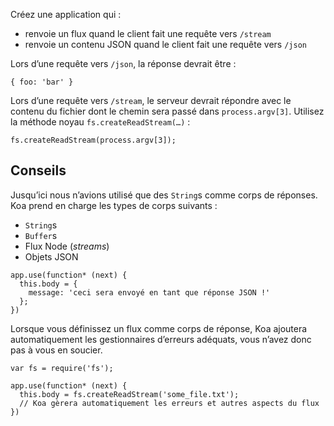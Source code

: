 Créez une application qui :

* renvoie un flux quand le client fait une requête vers `/stream`
* renvoie un contenu JSON quand le client fait une requête vers `/json`

Lors d’une requête vers `/json`, la réponse devrait être :

```
{ foo: 'bar' }
```

Lors d’une requête vers `/stream`, le serveur devrait répondre avec le contenu
du fichier dont le chemin sera passé dans `process.argv[3]`.  Utilisez la
méthode noyau `fs.createReadStream(…)` :

```
fs.createReadStream(process.argv[3]);
```

## Conseils

Jusqu’ici nous n’avions utilisé que des `String`s comme corps de réponses.  Koa
prend en charge les types de corps suivants :

- `String`s
- `Buffer`s
- Flux Node (*streams*)
- Objets JSON

```
app.use(function* (next) {
  this.body = {
    message: 'ceci sera envoyé en tant que réponse JSON !'
  };
})
```

Lorsque vous définissez un flux comme corps de réponse, Koa ajoutera
automatiquement les gestionnaires d’erreurs adéquats, vous n’avez donc pas à
vous en soucier.

```
var fs = require('fs');

app.use(function* (next) {
  this.body = fs.createReadStream('some_file.txt');
  // Koa gèrera automatiquement les erreurs et autres aspects du flux
})
```
